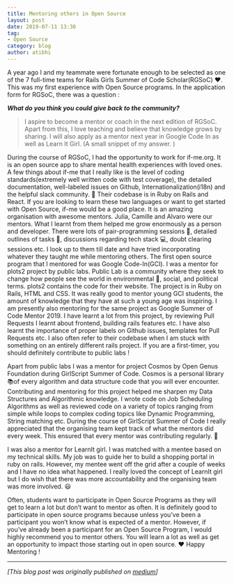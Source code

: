```yaml
---
title: Mentoring others in Open Source
layout: post
date: 2019-07-11 13:30
tag:
- Open Source
category: blog
author: atibhi
---
```



A year ago I and my teammate were fortunate enough to be selected as one of the 7 full-time teams for Rails Girls Summer of Code Scholar(RGSoC) ❤️. This was my first experience with Open Source programs. In the application form for RGSoC, there was a question :

***What do you think you could give back to the community?***

> I aspire to become a mentor or coach in the next edition of RGSoC. Apart from this, I love teaching and believe that knowledge grows by sharing. I will also apply as a mentor next year in Google Code In as well as Learn It Girl. (A small snippet of my answer. )


During the course of RGSoC, I had the opportunity to work for if-me.org. It is an open source app to share mental health experiences with loved ones. A few things about if-me that I really like is the level of coding standards(extremely well written code with test coverage), the detailed documentation, well-labeled issues on Github, Internationalization(i18n) and the helpful slack community. 💛 Their codebase is in Ruby on Rails and React. If you are looking to learn these two languages or want to get started with Open Source, if-me would be a good place. It is an amazing organisation with awesome mentors. Julia, Camille and Alvaro were our mentors. What I learnt from them helped me grow enormously as a person and developer. There were lots of pair-programming sessions 👭, detailed outlines of tasks 📃, discussions regarding tech stack 💻, doubt clearing sessions etc. I look up to them till date and have tried incorporating whatever they taught me while mentoring others.
The first open source program that I mentored for was Google Code-In(GCI). I was a mentor for plots2 project by public labs. Public Lab is a community where they seek to change how people see the world in environmental 🌳, social, and political terms. plots2 contains the code for their website. The project is in Ruby on Rails, HTML and CSS. It was really good to mentor young GCI students, the amount of knowledge that they have at such a young age was inspiring. I am presently also mentoring for the same project as Google Summer of Code Mentor 2019. I have learnt a lot from this project, by reviewing Pull Requests I learnt about frontend, building rails features etc. I have also learnt the importance of proper labels on Github issues, templates for Pull Requests etc. I also often refer to their codebase when I am stuck with something on an entirely different rails project. If you are a first-timer, you should definitely contribute to public labs !

Apart from public labs I was a mentor for project Cosmos by Open Genus Foundation during GirlScript Summer of Code. Cosmos is a personal library 📚of every algorithm and data structure code that you will ever encounter. Contributing and mentoring for this project helped me sharpen my Data Structures and Algorithmic knowledge. I wrote code on Job Scheduling Algorithms as well as reviewed code on a variety of topics ranging from simple while loops to complex coding topics like Dynamic Programming, String matching etc. During the course of GirlScript Summer of Code I really appreciated that the organising team kept track of what the mentors did every week. This ensured that every mentor was contributing regularly. 🙌

I was also a mentor for LearnIt girl. I was matched with a mentee based on my technical skills. My job was to guide her to build a shopping portal in ruby on rails. However, my mentee went off the grid after a couple of weeks and I have no idea what happened. I really loved the concept of LearnIt girl but I do wish that there was more accountability and the organising team was more involved. 😃

Often, students want to participate in Open Source Programs as they will get to learn a lot but don’t want to mentor as often. It is definitely good to participate in open source programs because unless you’ve been a participant you won’t know what is expected of a mentor. However, if you’ve already been a participant for an Open Source Program, I would highly recommend you to mentor others. You will learn a lot as well as get an opportunity to impact those starting out in open source. ❤️
Happy Mentoring !


-----

*[This blog post was originally published on [medium](https://medium.com/@atibhiagrawal/a-year-of-mentoring-others-in-open-source-b1e683b830a)]*